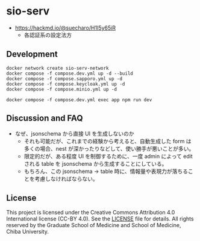# sio-serv

- <https://hackmd.io/@suecharo/H1I5y65iR>
  - 各認証系の設定法方

## Development

```bash=
docker network create sio-serv-network
docker compose -f compose.dev.yml up -d --build
docker compose -f compose.sapporo.yml up -d
docker compose -f compose.keycloak.yml up -d
docker compose -f compose.minio.yml up -d

docker compose -f compose.dev.yml exec app npm run dev
```

## Discussion and FAQ

- なぜ、jsonschema から直接 UI を生成しないのか
  - それも可能だが、これまでの経験から考えると、自動生成した form は多くの場合、nest が深かったりなどして、使い勝手が悪いことが多い。
  - 限定的だが、ある程度 UI を制御するために、一度 admin によって edit される table を jsonschema から生成することにしている。
  - もちろん、この jsonschema -> table 時に、情報量や表現力が落ちることを考慮しなければならない。

## License

This project is licensed under the Creative Commons Attribution 4.0 International license (CC-BY 4.0).
See the [LICENSE](./LICENSE) file for details.
All rights reserved by the Graduate School of Medicine and School of Medicine, Chiba University.
